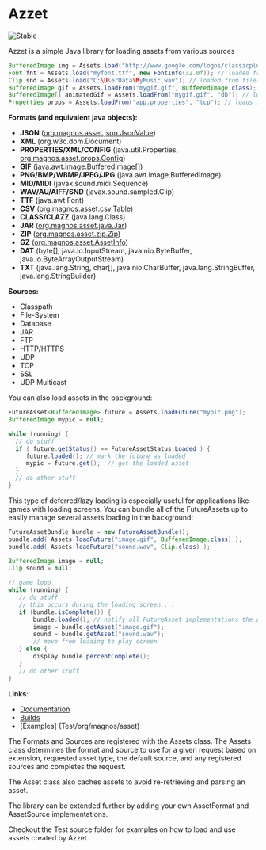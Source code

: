 <h1>Azzet</h1>

![Stable](http://i4.photobucket.com/albums/y123/Freaklotr4/stage_stable.png)

Azzet is a simple Java library for loading assets from various sources

```java
BufferedImage img = Assets.load("http://www.google.com/logos/classicplus.png"); // loaded from website
Font fnt = Assets.load("myfont.ttf", new FontInfo(32.0f)); // loaded from classpath
Clip snd = Assets.load("C:\UserData\MyMusic.wav"); // loaded from file-system
BufferedImage gif = Assets.loadFrom("mygif.gif", BufferedImage.class); // you can request the return type
BufferedImage[] animatedGif = Assets.loadFrom("mygif.gif", "db"); // loads from DatabaseSource saved as "db"
Properties props = Assets.loadFrom("app.properties", "tcp"); // loads from TcpSource saved as "tcp"
```

<b>Formats (and equivalent java objects):</b>
- <b>JSON</b> ([org.magnos.asset.json.JsonValue](Formats/org/magnos/asset/json/JsonValue.java))
- <b>XML</b> (org.w3c.dom.Document)
- <b>PROPERTIES/XML/CONFIG</b> (java.util.Properties, [org.magnos.asset.props.Config](Formats/org/magnos/asset/props/Config.java))
- <b>GIF</b> (java.awt.image.BufferedImage[])
- <b>PNG/BMP/WBMP/JPEG/JPG</b> (java.awt.image.BufferedImage)
- <b>MID/MIDI</b> (javax.sound.midi.Sequence)
- <b>WAV/AU/AIFF/SND</b> (javax.sound.sampled.Clip)
- <b>TTF</b> (java.awt.Font)
- <b>CSV</b> ([org.magnos.asset.csv.Table](Formats/org/magnos/asset/csv/Table.java))
- <b>CLASS/CLAZZ</b> (java.lang.Class)
- <b>JAR</b> ([org.magnos.asset.java.Jar](Formats/org/magnos/asset/java/Jar.java))
- <b>ZIP</b> ([org.magnos.asset.zip.Zip](Formats/org/magnos/asset/zip/Zip.java))
- <b>GZ</b> ([org.magnos.asset.AssetInfo](Source/org/magnos/asset/AssetInfo.java))
- <b>DAT</b> (byte[], java.io.InputStream, java.nio.ByteBuffer, java.io.ByteArrayOutputStream)
- <b>TXT</b> (java.lang.String, char[], java.nio.CharBuffer, java.lang.StringBuffer, java.lang.StringBuilder)

<b>Sources:</b>
- Classpath
- File-System
- Database
- JAR
- FTP
- HTTP/HTTPS
- UDP
- TCP
- SSL
- UDP Multicast 

You can also load assets in the background:

```java
FutureAsset<BufferedImage> future = Assets.loadFuture("mypic.png");
BufferedImage mypic = null;

while (running) {
  // do stuff
  if ( future.getStatus() == FutureAssetStatus.Loaded ) {
     future.loaded(); // mark the future as loaded
     mypic = future.get();  // get the loaded asset
  }
  // do other stuff
}
```

This type of deferred/lazy loading is especially useful for applications like games with loading screens. You can bundle all of the FutureAssets up to easily manage several assets loading in the background:

```java
FutureAssetBundle bundle = new FutureAssetBundle();
bundle.add( Assets.loadFuture("image.gif", BufferedImage.class) );
bundle.add( Assets.loadFuture("sound.wav", Clip.class) );

BufferedImage image = null;
Clip sound = null;

// game loop
while (running) {
   // do stuff
   // this occurs during the loading screen....
   if (bundle.isComplete()) {
       bundle.loaded(); // notify all FutureAsset implementations the asset has been accepted.
       image = bundle.getAsset("image.gif");
       sound = bundle.getAsset("sound.wav");
       // move from loading to play screen
   } else {
       display bundle.percentComplete();     
   }
   // do other stuff
}
```

<b>Links</b>:
- [Documentation](http://gh.magnos.org/?r=http://clickermonkey.github.com/Azzet/) 
- [Builds](build)
- [Examples] (Test/org/magnos/asset)

The Formats and Sources are registered with the Assets class. The Assets class determines the format and source to use for a given request based on extension, requested asset type, the default source, and any registered sources and completes the request. 

The Asset class also caches assets to avoid re-retrieving and parsing an asset.

The library can be extended further by adding your own AssetFormat and AssetSource implementations.

Checkout the Test source folder for examples on how to load and use assets created by Azzet.
